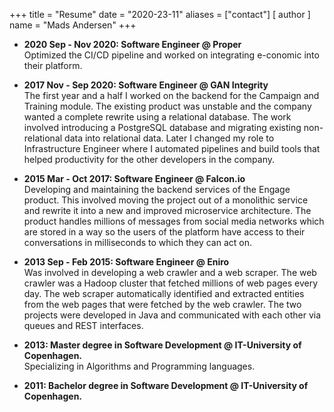 +++
title = "Resume"
date = "2020-23-11"
aliases = ["contact"]
[ author ]
  name = "Mads Andersen"
+++

* **2020 Sep - Nov 2020: Software Engineer @ Proper**  
Optimized the CI/CD pipeline and worked on integrating e-conomic into their platform.

* **2017 Nov - Sep 2020: Software Engineer @ GAN Integrity**  
The first year and a half I worked on the backend for the Campaign and Training module. The existing product was unstable and the company wanted a complete rewrite using a relational database. The work involved introducing a PostgreSQL database and migrating existing non-relational data into relational data. Later I changed my role to Infrastructure Engineer where I automated pipelines and build tools that helped productivity for the other developers in the company.

* **2015 Mar - Oct 2017: Software Engineer @ Falcon.io**  
Developing and maintaining the backend services of the Engage product. This involved moving the project out of a monolithic service and rewrite it into a new and improved microservice architecture. The product handles millions of messages from social media networks which are stored in a way so the users of the platform have access to their conversations in milliseconds to which they can act on.

* **2013 Sep - Feb 2015: Software Engineer @ Eniro**  
Was involved in developing a web crawler and a web scraper. The web crawler was a Hadoop cluster that fetched millions of web pages every day. The web scraper automatically identified and extracted entities from the web pages that were fetched by the web crawler. The two projects were developed in Java and communicated with each other via queues and REST interfaces.

* **2013: Master degree in Software Development @ IT-University of Copenhagen.**  
Specializing in Algorithms and Programming languages.

* **2011: Bachelor degree in Software Development @ IT-University of Copenhagen.**